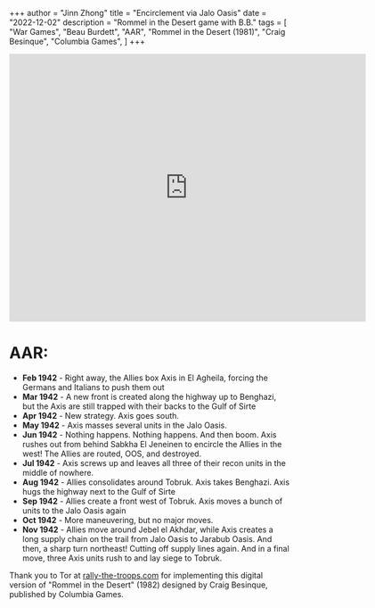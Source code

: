 +++
author = "Jinn Zhong"
title = "Encirclement via Jalo Oasis"
date = "2022-12-02"
description = "Rommel in the Desert game with B.B."
tags = [
    "War Games",
    "Beau Burdett",
    "AAR",
    "Rommel in the Desert (1981)",
    "Craig Besinque",
    "Columbia Games",
]
+++
<iframe
    width="640"
    height="480"
    src="https://www.youtube.com/embed/NYEuJkA3EmA"
    frameborder="0"
    allow="autoplay; encrypted-media"
    allowfullscreen
>
</iframe>

# AAR:
* **Feb 1942** - Right away, the Allies box Axis in El Agheila, forcing the Germans and Italians to push them out
* **Mar 1942** - A new front is created along the highway  up to Benghazi, but the Axis are still trapped with their backs to the Gulf of Sirte
* **Apr 1942** - New strategy. Axis goes south.
* **May 1942** - Axis masses several units in the Jalo Oasis.
* **Jun 1942** - Nothing happens. Nothing happens. And then boom. Axis rushes out from behind Sabkha El Jeneinen to encircle the Allies in the west! The Allies are routed, OOS, and destroyed.
* **Jul 1942** - Axis screws up and leaves all three of their recon units in the middle of nowhere.
* **Aug 1942** - Allies consolidates around Tobruk. Axis takes Benghazi. Axis hugs the highway next to the Gulf of Sirte
* **Sep 1942** - Allies create a front west of Tobruk. Axis moves a bunch of units to the Jalo Oasis again
* **Oct 1942** - More maneuvering, but no major moves.
* **Nov 1942** - Allies move around Jebel el Akhdar, while Axis creates a long supply chain on the trail from Jalo Oasis to Jarabub Oasis. And then, a sharp turn northeast! Cutting off supply lines again. And in a final move, three Axis units rush to and lay siege to Tobruk.

Thank you to Tor at [rally-the-troops.com](http://rally-the-troops.com) for implementing this digital version of "Rommel in the Desert" (1982) designed by Craig Besinque, published by Columbia Games.

